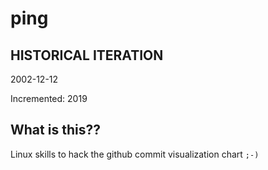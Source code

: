 # ping

## HISTORICAL ITERATION
2002-12-12

Incremented: 2019

## What is this?? 
Linux skills to hack the github commit visualization chart `;-)`
